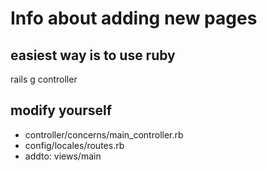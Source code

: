 # Info about adding new pages

## easiest way is to use ruby
rails g controller <main name> <list of page names>

## modify yourself
* controller/concerns/main_controller.rb  
* config/locales/routes.rb  
* addto: views/main  